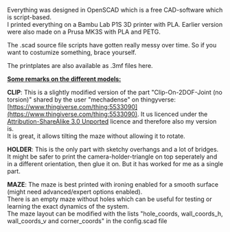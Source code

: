 Everything was designed in OpenSCAD which is a free CAD-software which is script-based. <br>
I printed everything on a Bambu Lab P1S 3D printer with PLA. Earlier version were also made on a Prusa MK3S with PLA and PETG. 

The .scad source file scripts have gotten really messy over time. So if you want to costumize something, brace yourself. 

The printplates are also available as .3mf files here. 

<ins>**Some remarks on the different models:**</ins>

**CLIP**: This is a slightly modified version of the part "Clip-On-2DOF-Joint (no torsion)" shared by the user "mechadense" on thingyverse: [https://www.thingiverse.com/thing:5533090](https://www.thingiverse.com/thing:5533090). It us licenced under the [Attribution-ShareAlike 3.0 Unported](https://creativecommons.org/licenses/by-sa/3.0/) licence and therefore also my version is. <br>
It is great, it allows tilting the maze without allowing it to rotate. 

**HOLDER**: This is the only part with sketchy overhangs and a lot of bridges. It might be safer to print the camera-holder-triangle on top seperately and in a different orientation, then glue it on. But it has worked for me as a single part. 

**MAZE**: The maze is best printed with ironing enabled for a smooth surface (might need advanced/expert options enabled). <br>
There is an empty maze without holes which can be useful for testing or learning the exact dynamics of the system. <br>
The maze layout can be modified with the lists "hole_coords, wall_coords_h, wall_coords_v and corner_coords" in the config.scad file
